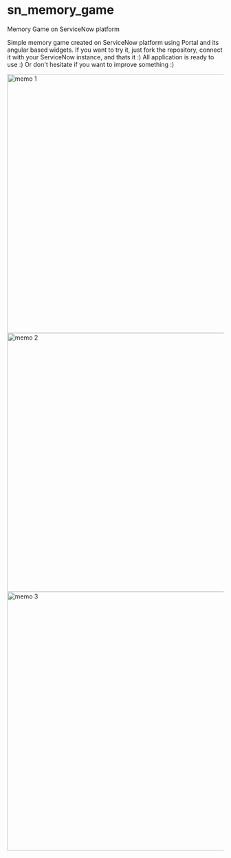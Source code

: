 # sn_memory_game
Memory Game on ServiceNow platform

Simple memory game created on ServiceNow platform using Portal and its angular based widgets. If you want to try it, just fork the repository, connect it with your ServiceNow instance, and thats it :) All application is ready to use :) Or don't hesitate if you want to improve something :)

<img width="600" alt="memo 1" src="https://github.com/vykis123/sn_memory_game/assets/82774076/31222304-cec8-43d1-9d97-bf0361178710">

<img width="600" alt="memo 2" src="https://github.com/vykis123/sn_memory_game/assets/82774076/1a4ca917-3664-45a7-b918-c616b40a430e">

<img width="600" alt="memo 3" src="https://github.com/vykis123/sn_memory_game/assets/82774076/47794297-6308-4d5b-89a6-532957693655">
